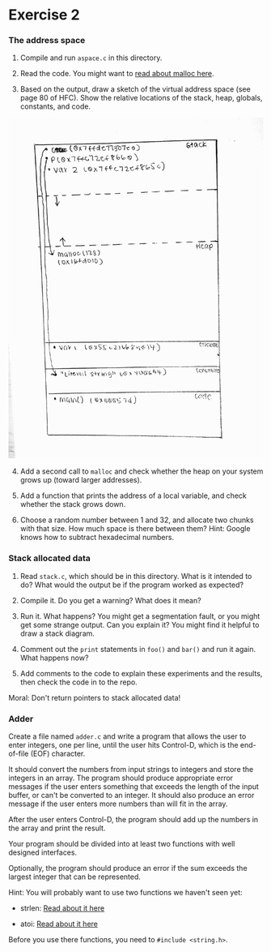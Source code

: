 # Exercise 2

### The address space

1. Compile and run `aspace.c` in this directory.

2. Read the code.  You might want to [read about malloc here](https://www.tutorialspoint.com/c_standard_library/c_function_malloc.htm).

3. Based on the output, draw a sketch of the virtual address space (see page 80 of HFC).  Show the relative locations of the stack, heap, globals, constants, and code.

![Sketch of virtual address space.](./virtual_address_space.jpg)

4. Add a second call to `malloc` and check whether the heap on your system grows up (toward larger addresses).

5. Add a function that prints the address of a local variable, and check whether the stack grows down.

6. Choose a random number between 1 and 32, and allocate two chunks with that size.
How much space is there between them?  Hint: Google knows how to subtract hexadecimal numbers.


### Stack allocated data

1.  Read `stack.c`, which should be in this directory.  What is it
intended to do?  What would the output be if the program worked as
expected?

2.  Compile it.  Do you get a warning?  What does it mean?

3.  Run it.  What happens?  You might get a segmentation fault, or you might get
some strange output.  Can you explain it?  You might find it
helpful to draw a stack diagram.

4.  Comment out the `print` statements in `foo()` and `bar()` and run
it again.  What happens now?

5.  Add comments to the code to explain these experiments and the results,
then check the code in to the repo.

Moral: Don't return pointers to stack allocated data!


### Adder

Create a file named `adder.c` and write a program that allows the user to enter integers, one per line, until the user hits Control-D, which is the end-of-file (EOF) character.

It should convert the numbers from input strings to integers and store the integers in an array.  The program should produce appropriate error messages if the user enters something that exceeds the length of the input buffer, or can't be converted to an integer.  It should also produce an error message if the user enters more numbers than will fit in the array.

After the user enters Control-D, the program should add up the numbers in the array and print the result.

Your program should be divided into at least two functions with well designed interfaces.

Optionally, the program should produce an error if the sum exceeds the largest integer that can be represented.

Hint: You will probably want to use two functions we haven't seen yet:

* strlen: [Read about it here](https://www.tutorialspoint.com/c_standard_library/c_function_strlen.htm)

* atoi: [Read about it here](https://www.tutorialspoint.com/c_standard_library/c_function_atoi.htm)

Before you use there functions, you need to `#include <string.h>`.
